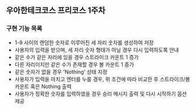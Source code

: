 ## 우아한테크코스 프리코스 1주차

### 구현 기능 목록

- 1-9 사이의 랜덤한 숫자로 이루어진 세 자리 숫자를 생성하여 저장
- 사용자의 입력을 받으며, 세 자리 숫자 형태가 아닐 경우 다시 입력하도록 안내
- 같은 수가 같은 자리에 있을 경우 스트라이크 카운트 1 증가
- 다른 자리이지만 같은 수가 존재할 경우 볼 카운트 1 증가
- 같은 숫자가 없을 경우 'Nothing' 상태 지정
- 사용자가 입력을 마치고 엔터를 누를 경우, 위 조건에 따라 비교한 후 스트라이크/볼 카운트 혹은 Nothing 출력
- 사용자가 정확한 숫자를 입력하였을 경우 승리 메시지 출력 및 다시 시작하기 옵션 제공